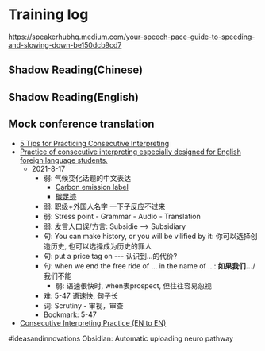# Training log
https://speakerhubhq.medium.com/your-speech-pace-guide-to-speeding-and-slowing-down-be150dcb9cd7
## Shadow Reading(Chinese)
## Shadow Reading(English)
## Mock conference translation
- [5 Tips for Practicing Consecutive Interpreting](https://www.youtube.com/watch?v=ttHYtsmT18g)
- [Practice of consecutive interpreting especially designed for English foreign language students.](https://www.youtube.com/watch?v=UuebgikyKRs)
  - 2021-8-17
    - 弱: 气候变化话题的中文表达
      - [Carbon emission label](https://en.wikipedia.org/wiki/Carbon_emission_label)
      - [碳足迹](https://zh.wikipedia.org/wiki/%E7%A2%B3%E8%B6%B3%E8%B7%A1)
    - 弱: 职级+外国人名字 一下子反应不过来
    - 弱: Stress point - Grammar - Audio - Translation
    - 弱: 发言人口误/方言: Subsidie --> Subsidiary
    - 句: You can make history, or you will be vilified by it: 你可以选择创造历史, 也可以选择成为历史的罪人
    - 句: put a price tag on --- 认识到...的代价?
    - 句: when we end the free ride of ... in the name of ...: **如果我们...**/我们不能
      - 弱: 语速很快时, when表prospect, 但往往容易忽视
    - 难: 5-47 语速快, 句子长
    - 词: Scrutiny - 审视，审查
    - Bookmark: 5-47
- [Consecutive Interpreting Practice (EN to EN)](https://www.youtube.com/watch?v=kENtzH8QyfA)


#ideasandinnovations Obsidian: Automatic uploading neuro pathway